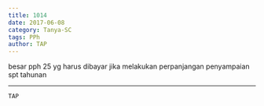 ```yaml
---
title: 1014
date: 2017-06-08
category: Tanya-SC
tags: PPh
author: TAP
---
```


besar pph 25 yg harus dibayar jika melakukan perpanjangan penyampaian spt tahunan

---



`TAP`
